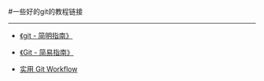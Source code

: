 #一些好的git的教程链接
<hr />

- [《git - 简明指南》](http://rogerdudler.github.io/git-guide/index.zh.html)

- [《Git - 简易指南》](http://segmentfault.com/blog/news/1190000000346936)

- [实用 Git Workflow](http://www.jianshu.com/p/50892fac6cbc#)
